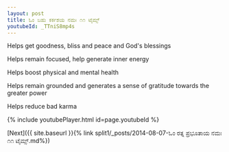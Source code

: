 ```yaml
---
layout: post
title: ಓಂ ಬಹು ಕರ್ಕಶಯ ನಮಃ ೧೧ ಟೈಮ್ಸ್
youtubeId: _TTniS8mp4s
---
```

 
 
Helps get goodness, bliss and peace and God's blessings
 
Helps remain focused, help generate inner energy 
 
Helps boost physical and mental health 
 
Helps remain grounded and generates a sense of gratitude towards the greater power 
 
Helps reduce bad karma
 
 
 
 


{% include youtubePlayer.html id=page.youtubeId %}
 
[Next]({{ site.baseurl }}{% link  split1/_posts/2014-08-07-ಓಂ ರತ್ನ ಪ್ರಭೂತಾಯ ನಮಃ ೧೧ ಟೈಮ್ಸ್.md%})
 
